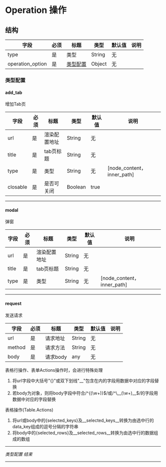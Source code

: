# Operation 操作

## 结构

| 字段     | 必须  | 标题            | 类型     | 默认值 | 说明  |
|--------|-----|---------------|--------|-----|-----|
| type   | 是   | 类型            | String | 无   |     |
| operation_option | 是   | [类型配置](#类型配置) | Object | 无   |     |

### 类型配置

#### add_tab

增加Tab页

| 字段       | 必须  | 标题     | 类型      | 默认值  | 说明                        |
|----------|-----|--------|---------|------|---------------------------|
| url      | 是   | 渲染配置地址 | String  | 无    |                           |
| title    | 是   | tab页标题 | String  | 无    |                           |
| type     | 是   | 类型     | String  | 无    | [node_content，inner_path] |
| closable | 是   | 是否可关闭  | Boolean | true |                           |

---

#### modal

弹窗

| 字段    | 必须  | 标题     | 类型     | 默认值 | 说明                        |
|-------|-----|--------|--------|-----|---------------------------|
| url   | 是   | 渲染配置地址 | String | 无   |                           |
| title | 是   | tab页标题 | String | 无   |                           |
| type  | 是   | 类型     | String | 无   | [node_content，inner_path] |

---

#### request

发送请求

| 字段     | 必须  | 标题     | 类型     | 默认值 | 说明                        |
|--------|-----|--------|--------|-----|---------------------------|
| url    | 是   | 请求地址   | String | 无   |                           |
| method | 是   | 请求方法   | String | 无   |                           |
| body   | 是   | 请求body | any    | 无   |                           |

表格行操作、表单Actions操作时，会进行特殊处理

1. 将url字段中大括号"{}"或双下划线"__"包含在内的字段用数据中对应的字段替换
2. 若body为对象，则将body字段中符合/^{(\w+)}$/或/^\__(\w+)__$/的字段用数据中对应的字段替换

表格操作(Table.Actions)
1. 将url或body中的{selected_keys}及\_\_selected_keys__转换为由选中行的data_key组成的逗号分隔的字符串
1. 将body中的{selected_rows}及\_\_selected_rows__转换为由选中行的数据组成的数组

---

*类型配置 结束*

---